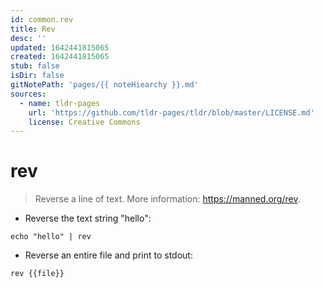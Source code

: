 ```yaml
---
id: common.rev
title: Rev
desc: ''
updated: 1642441815065
created: 1642441815065
stub: false
isDir: false
gitNotePath: 'pages/{{ noteHiearchy }}.md'
sources:
  - name: tldr-pages
    url: 'https://github.com/tldr-pages/tldr/blob/master/LICENSE.md'
    license: Creative Commons
---
```

# rev

> Reverse a line of text.
> More information: <https://manned.org/rev>.

- Reverse the text string "hello":

`echo "hello" | rev`

- Reverse an entire file and print to stdout:

`rev {{file}}`

